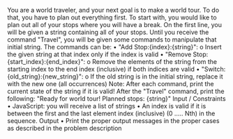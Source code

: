You are a world traveler, and your next goal is to make a world tour. To do that, you have to plan out everything first. To start with, you would like to plan out all of your stops where you will have a break.
On the first line, you will be given a string containing all of your stops. Until you receive the command "Travel", you will be given some commands to manipulate that initial string. The commands can be:
•	"Add Stop:{index}:{string}":
o	Insert the given string at that index only if the index is valid
•	"Remove Stop:{start_index}:{end_index}":
o	Remove the elements of the string from the starting index to the end index (inclusive) if both indices are valid
•	"Switch:{old_string}:{new_string}":
o	If the old string is in the initial string, replace it with the new one (all occurrences)
Note: After each command, print the current state of the string if it is valid!
After the "Travel" command, print the following: "Ready for world tour! Planned stops: {string}"
Input / Constraints
•	JavaScript: you will receive a list of strings
•	An index is valid if it is between the first and the last element index (inclusive) (0 ….. Nth) in the sequence.
Output
•	Print the proper output messages in the proper cases as described in the problem description
